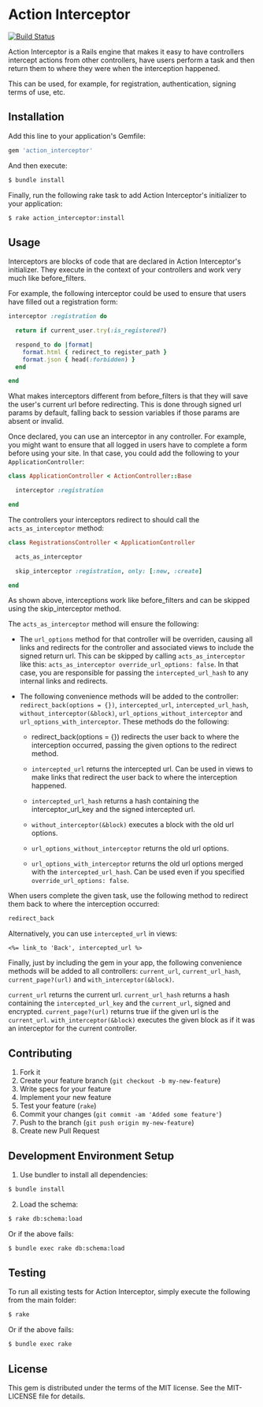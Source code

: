 # Action Interceptor

[![Build Status](https://travis-ci.org/openstax/action_interceptor.svg?branch=master)](https://travis-ci.org/openstax/action_interceptor)

Action Interceptor is a Rails engine that makes it easy to have controllers intercept
actions from other controllers, have users perform a task and then return them to where
they were when the interception happened.

This can be used, for example, for registration, authentication, signing terms of use, etc.

## Installation

Add this line to your application's Gemfile:

```rb
gem 'action_interceptor'
```

And then execute:

```sh
$ bundle install
```

Finally, run the following rake task to add
Action Interceptor's initializer to your application:

```sh
$ rake action_interceptor:install
```

## Usage

Interceptors are blocks of code that are declared in Action Interceptor's
initializer. They execute in the context of your controllers and work
very much like before_filters.

For example, the following interceptor could be used to ensure that users
have filled out a registration form:

```rb
interceptor :registration do

  return if current_user.try(:is_registered?)

  respond_to do |format|
    format.html { redirect_to register_path }
    format.json { head(:forbidden) }
  end

end
```

What makes interceptors different from before_filters is that they will
save the user's current url before redirecting. This is done through
signed url params by default, falling back to session variables if those
params are absent or invalid.

Once declared, you can use an interceptor in any controller. For example,
you might want to ensure that all logged in users have to complete
a form before using your site. In that case, you could add the following
to your `ApplicationController`:

```rb
class ApplicationController < ActionController::Base

  interceptor :registration

end
```

The controllers your interceptors redirect to should
call the `acts_as_interceptor` method:

```rb
class RegistrationsController < ApplicationController

  acts_as_interceptor

  skip_interceptor :registration, only: [:new, :create]

end
```

As shown above, interceptions work like before_filters and
can be skipped using the skip_interceptor method.

The `acts_as_interceptor` method will ensure the following:

- The `url_options` method for that controller will be overriden, causing all
  links and redirects for the controller and associated views to include
  the signed return url. This can be skipped by calling `acts_as_interceptor`
  like this: `acts_as_interceptor override_url_options: false`. In that case,
  you are responsible for passing the `intercepted_url_hash` to any internal
  links and redirects.

- The following convenience methods will be added to the controller:
  `redirect_back(options = {})`, `intercepted_url`, `intercepted_url_hash`,
  `without_interceptor(&block)`, `url_options_without_interceptor` and
  `url_options_with_interceptor`. These methods do the following:

  - redirect_back(options = {}) redirects the user back to where the
    interception occurred, passing the given options to the redirect method.

  - `intercepted_url` returns the intercepted url. Can be used in views to make
    links that redirect the user back to where the interception happened.

  - `intercepted_url_hash` returns a hash containing the interceptor_url_key
    and the signed intercepted url.

  - `without_interceptor(&block)` executes a block with the old url options.

  - `url_options_without_interceptor` returns the old url options.

  - `url_options_with_interceptor` returns the old url options merged with
    the `intercepted_url_hash`. Can be used even if you specified
    `override_url_options: false`.

When users complete the given task, use the following method to
redirect them back to where the interception occurred:

```rb
redirect_back
```

Alternatively, you can use `intercepted_url` in views:

```erb
<%= link_to 'Back', intercepted_url %>
```

Finally, just by including the gem in your app, the following convenience
methods will be added to all controllers: `current_url`, `current_url_hash`,
`current_page?(url)` and `with_interceptor(&block)`.

`current_url` returns the current url.
`current_url_hash` returns a hash containing the `intercepted_url_key` and the
`current_url`, signed and encrypted.
`current_page?(url)` returns true iif the given url is the `current_url`.
`with_interceptor(&block)` executes the given block as if it was an
interceptor for the current controller.

## Contributing

1. Fork it
2. Create your feature branch (`git checkout -b my-new-feature`)
3. Write specs for your feature
4. Implement your new feature
5. Test your feature (`rake`)
6. Commit your changes (`git commit -am 'Added some feature'`)
7. Push to the branch (`git push origin my-new-feature`)
8. Create new Pull Request

## Development Environment Setup

1. Use bundler to install all dependencies:

  ```sh
  $ bundle install
  ```

2. Load the schema:

  ```sh
  $ rake db:schema:load
  ```

  Or if the above fails:

  ```sh
  $ bundle exec rake db:schema:load
  ```

## Testing

To run all existing tests for Action Interceptor,
simply execute the following from the main folder:

```sh
$ rake
```

Or if the above fails:

```sh
$ bundle exec rake
```

## License

This gem is distributed under the terms of the MIT license.
See the MIT-LICENSE file for details.
